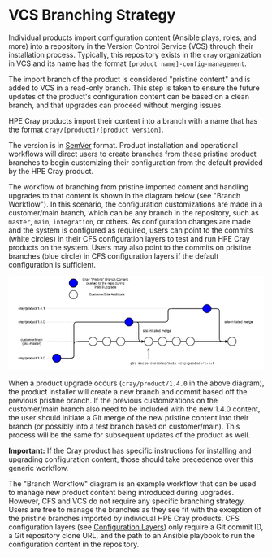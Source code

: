 # VCS Branching Strategy

Individual products import configuration content \(Ansible plays, roles, and more\) into a repository in the Version Control Service \(VCS\) through
their installation process. Typically, this repository exists in the `cray` organization in VCS and its name has the format `[product name]-config-management`.

The import branch of the product is considered "pristine content" and is added to VCS in a read-only branch. This step is taken to ensure the future
updates of the product's configuration content can be based on a clean branch, and that upgrades can proceed without merging issues.

HPE Cray products import their content into a branch with a name that has the format `cray/[product]/[product version]`.

The version is in [SemVer](https://semver.org) format. Product installation and operational workflows will direct users to create branches from these
pristine product branches to begin customizing their configuration from the default provided by the HPE Cray product.

The workflow of branching from pristine imported content and handling upgrades to that content is shown in the diagram below \(see "Branch Workflow"\).
In this scenario, the configuration customizations are made in a customer/main branch, which can be any branch in the repository, such as `master`, `main`,
`integration`, or others. As configuration changes are made and the system is configured as required, users can point to the commits \(white circles\) in their
CFS configuration layers to test and run HPE Cray products on the system. Users may also point to the commits on pristine branches \(blue circle\) in CFS configuration
layers if the default configuration is sufficient.

![Branch Workflow](../../img/operations/branch_workflow.png)

When a product upgrade occurs \(`cray/product/1.4.0` in the above diagram\), the product installer will create a new branch and commit based off the previous
pristine branch. If the previous customizations on the customer/main branch also need to be included with the new 1.4.0 content, the user should initiate a Git merge
of the new pristine content into their branch \(or possibly into a test branch based on customer/main\). This process will be the same for subsequent updates of the
product as well.

**Important:** If the Cray product has specific instructions for installing and upgrading configuration content, those should take precedence over this generic workflow.

The "Branch Workflow" diagram is an example workflow that can be used to manage new product content being introduced during upgrades. However, CFS and VCS do not
require any specific branching strategy. Users are free to manage the branches as they see fit with the exception of the pristine branches imported by individual HPE Cray
products. CFS configuration layers \(see [Configuration Layers](Configuration_Layers.md)\) only require a Git commit ID, a Git repository clone URL, and the path to an
Ansible playbook to run the configuration content in the repository.
